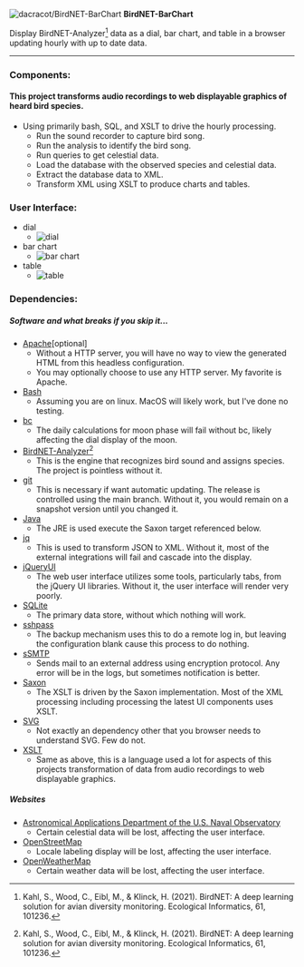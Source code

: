 ![dacracot/BirdNET-BarChart](web/grfx/svg/smallBird.svg) **BirdNET-BarChart**

Display BirdNET-Analyzer[^1] data as a dial, bar chart, and table in a browser updating hourly with up to date data.

---

### Components:

#### This project transforms audio recordings to web displayable graphics of heard bird species.

* Using primarily bash, SQL, and XSLT to drive the hourly processing.
	* Run the sound recorder to capture bird song.
	* Run the analysis to identify the bird song.
	* Run queries to get celestial data.
	* Load the database with the observed species and celestial data.
	* Extract the database data to XML.
	* Transform XML using XSLT to produce charts and tables.

### User Interface:

* dial
	* ![dial](web/grfx/png/dialShot.png)
* bar chart
	* ![bar chart](web/grfx/png/barChartShot.png)
* table
	* ![table](web/grfx/png/tableShot.png)

### Dependencies:

##### Software and what breaks if you skip it...
* [Apache](https://projects.apache.org/project.html?httpd-http_server)[optional]
	* Without a HTTP server, you will have no way to view the generated HTML from this headless configuration.
	* You may optionally choose to use any HTTP server.  My favorite is Apache.
* [Bash](https://linuxconfig.org/bash-scripting-tutorial-for-beginners)
	* Assuming you are on linux.  MacOS will likely work, but I've done no testing.
* [bc](https://www.man7.org/linux/man-pages/man1/bc.1p.html)
	* The daily calculations for moon phase will fail without bc, likely affecting the dial display of the moon.
* [BirdNET-Analyzer](https://github.com/kahst/BirdNET-Analyzer)[^1]
	* This is the engine that recognizes bird sound and assigns species.  The project is pointless without it.
* [git](https://git-scm.com)
	* This is necessary if want automatic updating.  The release is controlled using the main branch.  Without it, you would remain on a snapshot version until you changed it.
* [Java](https://www.java.com/)
	* The JRE is used execute the Saxon target referenced below.
* [jq](https://jqlang.org)
	* This is used to transform JSON to XML.  Without it, most of the external integrations will fail and cascade into the display.
* [jQueryUI](https://jqueryui.com)
	* The web user interface utilizes some tools, particularly tabs, from the jQuery UI libraries.  Without it, the user interface will render very poorly.
* [SQLite](https://sqlite.org/)
	* The primary data store, without which nothing will work.
* [sshpass](https://stackoverflow.com/questions/12202587/automatically-enter-ssh-password-with-script)
	* The backup mechanism uses this to do a remote log in, but leaving the configuration blank cause this process to do nothing.
* [sSMTP](https://packages.debian.org/source/unstable/ssmtp)
	* Sends mail to an external address using encryption protocol. Any error will be in the logs, but sometimes notification is better.
* [Saxon](https://www.saxonica.com/welcome/welcome.xml)
	* The XSLT is driven by the Saxon implementation.  Most of the XML processing including processing the latest UI components uses XSLT.
* [SVG](https://www.w3schools.com/graphics/svg_intro.asp)
	* Not exactly an dependency other that you browser needs to understand SVG. Few do not.
* [XSLT](https://www.w3schools.com/xml/xsl_intro.asp)
	* Same as above, this is a language used a lot for aspects of this projects transformation of data from audio recordings to web displayable graphics.
##### Websites
* [Astronomical Applications Department of the U.S. Naval Observatory](https://aa.usno.navy.mil)
	* Certain celestial data will be lost, affecting the user interface.
* [OpenStreetMap](https://openstreetmap.org/)
	* Locale labeling display will be lost, affecting the user interface.
* [OpenWeatherMap](https://openweathermap.org/)
	* Certain weather data will be lost, affecting the user interface.

[^1]:Kahl, S., Wood, C., Eibl, M., & Klinck, H. (2021). BirdNET: A deep learning solution for avian diversity monitoring. Ecological Informatics, 61, 101236.